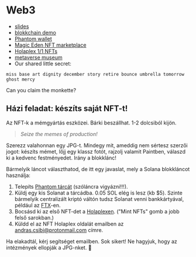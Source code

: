 # Web3 

- [slides](https://docs.google.com/presentation/d/1kjSeJ5qDQTZrMcCW1e8r5VeIv5aNx39tEkfI2oAzbyY/edit?usp=sharing)
- [blokkchain demo](https://andersbrownworth.com/blockchain/)
- [Phantom wallet](https://phantom.app/)
- [Magic Eden NFT marketplace](https://magiceden.io/)
- [Holaplex 1/1 NFTs](https://www.holaplex.com/)
- [metaverse museum](https://www.desolate.space/planet/5359)
- Our shared little secret:

```
miss base art dignity december story retire bounce umbrella tomorrow ghost mercy
```

Can you claim the monkette?

## Házi feladat: készíts saját NFT-t!

Az NFT-k a mémgyártás eszközei. Bárki beszállhat. 1-2 dolcsiból kijön.

> _Seize the memes of production!_

Szerezz valahonnan egy JPG-t. Mindegy mit, ameddig nem sértesz szerzői jogot: készíts mémet, lőjj egy klassz fotót, rajzolj valamit Paintben, válaszd ki a kedvenc festményedet. Irány a blokklánc!

Bármelyik láncot választhatod, de itt egy javaslat, mely a Solana blokkláncot használja:

1. Telepíts [Phantom tárcát](https://phantom.app/) (szóláncra vigyázni!!!).
2. Küldj egy kis Solanat a tárcádba. 0.05 SOL elég is lesz (kb $5). Szinte bármelyik centralizált kriptó váltón tudsz Solanat venni bankkártyával, például az [FTX](https://ftx.com/)-en.
3. Bocsásd ki az első NFT-det a [Holaplexen](https://www.holaplex.com/). ("Mint NFTs" gomb a jobb felső sarokban.)
4. Küldd el az NFT Holaplex oldalát emailben az [andras.csibi@protonmail.com](mailto:andras.csibi@protonmail.com) címre.

Ha elakadtál, kérj segítséget emailben. Sok sikert! Ne hagyjuk, hogy az intézmények ellopják a JPG-nket. 🤝
